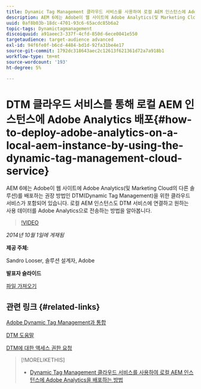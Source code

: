 ```yaml
---
title: Dynamic Tag Management 클라우드 서비스를 사용하여 로컬 AEM 인스턴스에 Adobe Analytics 배포
description: AEM 6에는 Adobe이 웹 사이트에 Adobe Analytics(및 Marketing Cloud의 다른 솔루션)를 배포하는 권장 방법인 DTM(Dynamic Tag Management)을 위한 클라우드 서비스가 포함되어 있습니다. 로컬 AEM 인스턴스도 DTM 서비스에 연결하고 원하는 사용 데이터를 Adobe Analytics으로 전송하는 방법을 알아봅니다.
uuid: 0af8b03b-18dc-4701-93c6-65acdc85b6a2
topic-tags: Dynamictagmanagement
discoiquuid: a91aeec3-337f-4cfd-850d-6ece0041e550
targetaudience: target-audience advanced
exl-id: 94f6fe0f-b6cd-4484-bd1d-92fa31be4e17
source-git-commit: 1792dc318643aec2c12613f621361d72a7a918b1
workflow-type: tm+mt
source-wordcount: '193'
ht-degree: 5%

---
```


# DTM 클라우드 서비스를 통해 로컬 AEM 인스턴스에 Adobe Analytics 배포{#how-to-deploy-adobe-analytics-on-a-local-aem-instance-by-using-the-dynamic-tag-management-cloud-service}

AEM 6에는 Adobe이 웹 사이트에 Adobe Analytics(및 Marketing Cloud의 다른 솔루션)를 배포하는 권장 방법인 DTM(Dynamic Tag Management)을 위한 클라우드 서비스가 포함되어 있습니다. 로컬 AEM 인스턴스도 DTM 서비스에 연결하고 원하는 사용 데이터를 Adobe Analytics으로 전송하는 방법을 알아봅니다.

>[!VIDEO](https://video.tv.adobe.com/v/19401/?quality=9)

*2014년 10월 1일에 게재됨*

**제공 주체:**

Sandro Looser, 솔루션 설계자, Adobe

**발표자 슬라이드**

[파일 가져오기](assets/dtm-10-1-2014.pdf)

## 관련 링크 {#related-links}

[Adobe Dynamic Tag Management과 통합](https://docs.adobe.com/docs/en/aem/6-0/administer/integration/marketing-cloud/dtm.html)

[DTM 도움말](https://experienceleague.adobe.com/docs/data-collection.html?lang=en)

[DTM에 대한 액세스 권한 요청](https://dtm.adobe.com/request_access)

<!--
[Get back to the Overview](https://helpx.adobe.com/experience-manager/kt/eseminars/gems/aem-index.html)
-->

>[!MORELIKETHIS]
>
>* [Dynamic Tag Management 클라우드 서비스를 사용하여 로컬 AEM 인스턴스에 Adobe Analytics을 배포하는 방법](aem-adobe-analytics-dynamic-tag-management.md)
